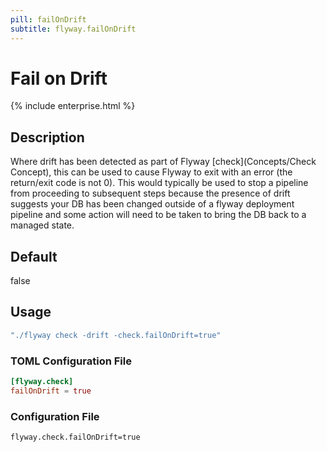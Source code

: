 ```yaml
---
pill: failOnDrift
subtitle: flyway.failOnDrift
---
```

# Fail on Drift
{% include enterprise.html %}
## Description
Where drift has been detected as part of Flyway [check](Concepts/Check Concept), this can be used to cause Flyway to exit with an error (the return/exit code is not 0).
This would typically be used to stop a pipeline from proceeding to subsequent steps because the presence of drift suggests your DB has been changed outside of a flyway deployment pipeline and some action will need to be taken to bring the DB back to a managed state.

## Default
false

## Usage
```powershell
"./flyway check -drift -check.failOnDrift=true"
```

### TOML Configuration File
```toml
[flyway.check]
failOnDrift = true
```

### Configuration File
```properties
flyway.check.failOnDrift=true
```
